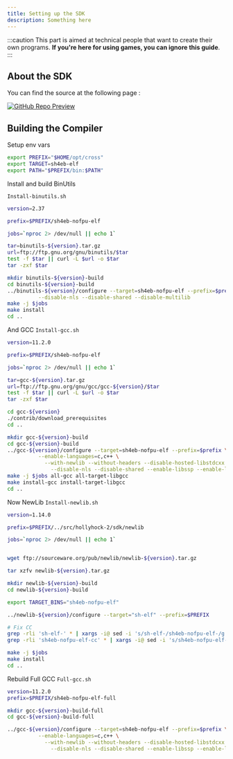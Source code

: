 ```yaml
---
title: Setting up the SDK
description: Something here
---
```


:::caution
This part is aimed at technical people that want to create their own programs.
**If you're here for using games, you can ignore this guide**.
:::

## About the SDK

You can find the source at the following page :

<a href="https://github.com/SnailMath/hollyhock-2" target="_blank" rel="noreferrer">
<img alt="GitHub Repo Preview" src="https://gh-card.dev/repos/SnailMath/hollyhock-2.svg?fullname="></img>
</a>

## Building the Compiler

Setup env vars

```bash
export PREFIX="$HOME/opt/cross"
export TARGET=sh4eb-elf
export PATH="$PREFIX/bin:$PATH"

```

Install and build BinUtils

`Install-binutils.sh`
```bash
version=2.37

prefix=$PREFIX/sh4eb-nofpu-elf

jobs=`nproc 2> /dev/null || echo 1`

tar=binutils-${version}.tar.gz
url=ftp://ftp.gnu.org/gnu/binutils/$tar
test -f $tar || curl -L $url -o $tar
tar -zxf $tar

mkdir binutils-${version}-build
cd binutils-${version}-build
../binutils-${version}/configure --target=sh4eb-nofpu-elf --prefix=$prefix \
          --disable-nls --disable-shared --disable-multilib
make -j $jobs
make install
cd ..
```

And GCC
`Install-gcc.sh`
```bash
version=11.2.0

prefix=$PREFIX/sh4eb-nofpu-elf

jobs=`nproc 2> /dev/null || echo 1`

tar=gcc-${version}.tar.gz
url=ftp://ftp.gnu.org/gnu/gcc/gcc-${version}/$tar
test -f $tar || curl -L $url -o $tar
tar -zxf $tar

cd gcc-${version}
./contrib/download_prerequisites
cd ..

mkdir gcc-${version}-build
cd gcc-${version}-build
../gcc-${version}/configure --target=sh4eb-nofpu-elf --prefix=$prefix \
          --enable-languages=c,c++ \
            --with-newlib --without-headers --disable-hosted-libstdcxx \
              --disable-nls --disable-shared --enable-libssp --enable-lto --with-multilib-list=m4-nofpu
make -j $jobs all-gcc all-target-libgcc
make install-gcc install-target-libgcc
cd ..
```
Now NewLib
`Install-newlib.sh`
```bash
version=1.14.0

prefix=$PREFIX/../src/hollyhock-2/sdk/newlib

jobs=`nproc 2> /dev/null || echo 1`


wget ftp://sourceware.org/pub/newlib/newlib-${version}.tar.gz

tar xzfv newlib-${version}.tar.gz

mkdir newlib-${version}-build
cd newlib-${version}-build

export TARGET_BINS="sh4eb-nofpu-elf"

../newlib-${version}/configure --target="sh-elf" --prefix=$PREFIX

# Fix CC
grep -rli 'sh-elf-' * | xargs -i@ sed -i 's/sh-elf-/sh4eb-nofpu-elf-/g' @
grep -rli 'sh4eb-nofpu-elf-cc' * | xargs -i@ sed -i 's/sh4eb-nofpu-elf-cc/sh4eb-nofpu-elf-gcc/g' @

make -j $jobs
make install
cd ..

```

Rebuild Full GCC
`Full-gcc.sh`
```bash
version=11.2.0
prefix=$PREFIX/sh4eb-nofpu-elf-full

mkdir gcc-${version}-build-full
cd gcc-${version}-build-full

../gcc-${version}/configure --target=sh4eb-nofpu-elf --prefix=$prefix \
          --enable-languages=c,c++ \
            --with-newlib --without-headers --disable-hosted-libstdcxx \
              --disable-nls --disable-shared --enable-libssp --enable-lto --with-multilib-list=m4-nofpu

```
